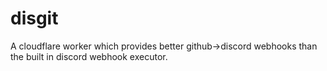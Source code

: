 # disgit
A cloudflare worker which provides better github->discord webhooks than the built in discord webhook executor.

